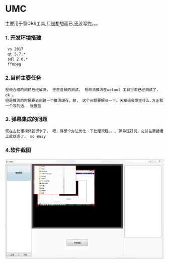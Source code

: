 # UMC 
  主要用于替OBS工具,只是想想而已,还没写完。。。
  
### 1. 开发环境搭建
     vs 2017 
     qt 5.7.*
     sdl 2.0.*
     ffmpeg 

### 2.当前主要任务
    视频合成的问题已经解决， 还差音频的测试， 视频流推流在wetool 工具里面已经测试了， ok 。
    但是推流的时候要去创建一个推流缓存，额， 这个问题要解决一下。天知道会发生什么.方正我一个写的话， 慢慢拉
    
### 3. 弹幕集成的问题
    现在去处理视频就很卡了， 嗯，得想个办法优化一下处理流程。。, 弹幕还好说，之前在直播君上就处理了， so easy
    
### 4.软件截图
![截图](./doc/image/general.png)